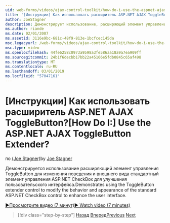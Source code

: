 ```yaml
---
uid: web-forms/videos/ajax-control-toolkit/how-do-i-use-the-aspnet-ajax-togglebutton-extender
title: '[Инструкции] Как использовать расширитель ASP.NET AJAX ToggleButton? | Документы Майкрософт'
author: JoeStagner
description: Демонстрирует использование, расширяющий элемент управления ToggleButton, чтобы изменить поведение и внешний вид стандартный элемент управления ASP.NET CheckBox для повышения удобства звук...
ms.author: riande
ms.date: 02/01/2007
ms.assetid: 3116e9bc-681c-48f9-813e-1bcfcec145da
msc.legacyurl: /web-forms/videos/ajax-control-toolkit/how-do-i-use-the-aspnet-ajax-togglebutton-extender
msc.type: video
ms.openlocfilehash: 44fe6258c0973a9598a3fe586aa18a9a7ea909ff
ms.sourcegitcommit: 24b1f6decbb17bb22a45166e5fdb0845c65af498
ms.translationtype: MT
ms.contentlocale: ru-RU
ms.lasthandoff: 03/01/2019
ms.locfileid: "57047161"
---
```

<a name="how-do-i-use-the-aspnet-ajax-togglebutton-extender"></a><span data-ttu-id="50eea-104">[Инструкции] Как использовать расширитель ASP.NET AJAX ToggleButton?</span><span class="sxs-lookup"><span data-stu-id="50eea-104">[How Do I:] Use the ASP.NET AJAX ToggleButton Extender?</span></span>
====================
<span data-ttu-id="50eea-105">по [(Joe Stagner)](https://github.com/JoeStagner)</span><span class="sxs-lookup"><span data-stu-id="50eea-105">by [Joe Stagner](https://github.com/JoeStagner)</span></span>

<span data-ttu-id="50eea-106">Демонстрируется использование расширяющий элемент управления ToggleButton для изменения поведения и внешнего вида стандартный элемент управления ASP.NET CheckBox для улучшения пользовательского интерфейса.</span><span class="sxs-lookup"><span data-stu-id="50eea-106">Demonstrates using the ToggleButton extender control to modify the behavior and appearance of the standard ASP.NET CheckBox control to enhance the user interface.</span></span>

[<span data-ttu-id="50eea-107">&#9654;Просмотрите видео (7 минут)</span><span class="sxs-lookup"><span data-stu-id="50eea-107">&#9654; Watch video (7 minutes)</span></span>](https://channel9.msdn.com/Blogs/ASP-NET-Site-Videos/how-do-i-use-the-aspnet-ajax-togglebutton-extender)

> [!div class="step-by-step"]
> <span data-ttu-id="50eea-108">[Назад](how-do-i-use-the-aspnet-ajax-hovermenu-extender.md)
> [Вперед](how-do-i-use-the-aspnet-ajax-dropshadow-extender.md)</span><span class="sxs-lookup"><span data-stu-id="50eea-108">[Previous](how-do-i-use-the-aspnet-ajax-hovermenu-extender.md)
[Next](how-do-i-use-the-aspnet-ajax-dropshadow-extender.md)</span></span>
